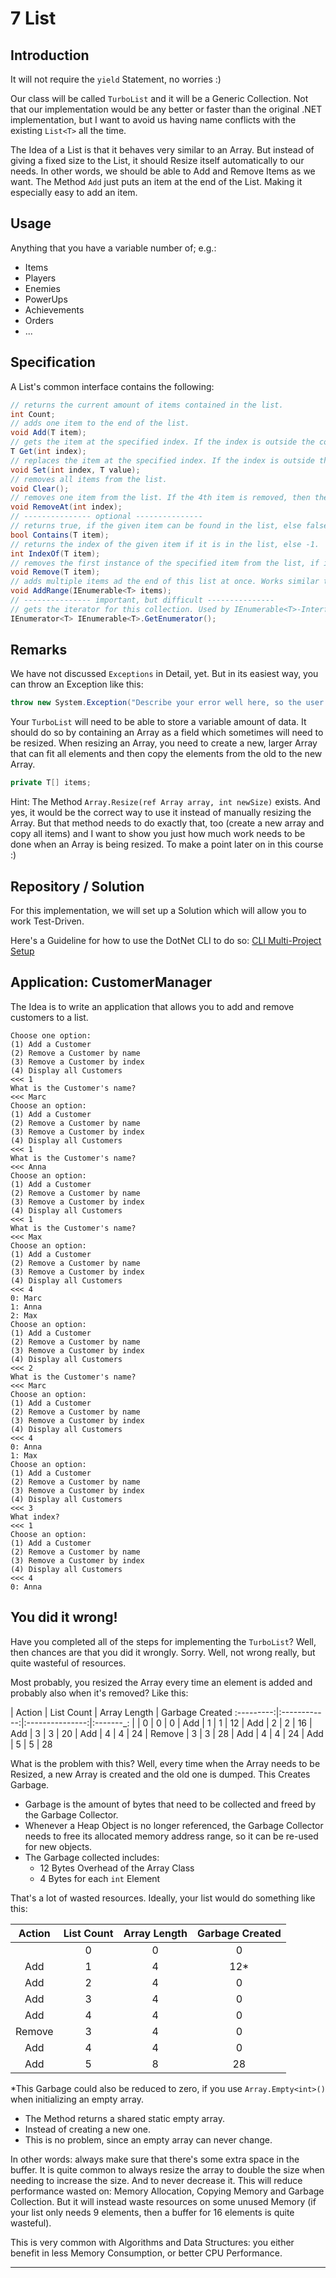 # 7 List

## Introduction

It will not require the `yield` Statement, no worries :)

Our class will be called `TurboList` and it will be a Generic Collection. Not that our implementation would be any better or faster than the original .NET implementation, but I want to avoid us having name conflicts with the existing `List<T>` all the time.

The Idea of a List is that it behaves very similar to an Array. But instead of giving a fixed size to the List, it should Resize itself automatically to our needs. In other words, we should be able to Add and Remove Items as we want. The Method `Add` just puts an item at the end of the List. Making it especially easy to add an item.

## Usage

Anything that you have a variable number of; e.g.:
- Items
- Players
- Enemies
- PowerUps
- Achievements
- Orders
- ...


## Specification

A List's common interface contains the following:

```cs
// returns the current amount of items contained in the list.
int Count;
// adds one item to the end of the list.
void Add(T item);
// gets the item at the specified index. If the index is outside the correct range, an exception is thrown.
T Get(int index);
// replaces the item at the specified index. If the index is outside the correct range, an exception is thrown.
void Set(int index, T value);
// removes all items from the list.
void Clear();
// removes one item from the list. If the 4th item is removed, then the 5th item becomes the 4th, the 6th becomes the 5th and so on.
void RemoveAt(int index);
// --------------- optional ---------------
// returns true, if the given item can be found in the list, else false.
bool Contains(T item);
// returns the index of the given item if it is in the list, else -1.
int IndexOf(T item);
// removes the first instance of the specified item from the list, if it can be found. Works similar to RemoveAt.
void Remove(T item);
// adds multiple items ad the end of this list at once. Works similar to Add.
void AddRange(IEnumerable<T> items);
// --------------- important, but difficult ---------------
// gets the iterator for this collection. Used by IEnumerable<T>-Interface to support foreach.
IEnumerator<T> IEnumerable<T>.GetEnumerator();
```

## Remarks

We have not discussed `Exceptions` in Detail, yet. But in its easiest way, you can throw an Exception like this:

```cs
throw new System.Exception("Describe your error well here, so the user understands why his application crashed.");
```

Your `TurboList` will need to be able to store a variable amount of data. It should do so by containing an Array as a field which sometimes will need to be resized. When resizing an Array, you need to create a new, larger Array that can fit all elements and then copy the elements from the old to the new Array.

```cs
private T[] items;
```

Hint: The Method `Array.Resize(ref Array array, int newSize)` exists. And yes, it would be the correct way to use it instead of manually resizing the Array. But that method needs to do exactly that, too (create a new array and copy all items) and I want to show you just how much work needs to be done when an Array is being resized. To make a point later on in this course :)

## Repository / Solution

For this implementation, we will set up a Solution which will allow you to work Test-Driven.

Here's a Guideline for how to use the DotNet CLI to do so: [CLI Multi-Project Setup](https://gist.github.com/InaSLew/a0b174f07fb657e8a3133daa3e942fb9)

## Application: CustomerManager

The Idea is to write an application that allows you to add and remove customers to a list.

```
Choose one option:
(1) Add a Customer
(2) Remove a Customer by name
(3) Remove a Customer by index
(4) Display all Customers
<<< 1
What is the Customer's name?
<<< Marc
Choose an option:
(1) Add a Customer
(2) Remove a Customer by name
(3) Remove a Customer by index
(4) Display all Customers
<<< 1
What is the Customer's name?
<<< Anna
Choose an option:
(1) Add a Customer
(2) Remove a Customer by name
(3) Remove a Customer by index
(4) Display all Customers
<<< 1
What is the Customer's name?
<<< Max
Choose an option:
(1) Add a Customer
(2) Remove a Customer by name
(3) Remove a Customer by index
(4) Display all Customers
<<< 4
0: Marc
1: Anna
2: Max
Choose an option:
(1) Add a Customer
(2) Remove a Customer by name
(3) Remove a Customer by index
(4) Display all Customers
<<< 2
What is the Customer's name?
<<< Marc
Choose an option:
(1) Add a Customer
(2) Remove a Customer by name
(3) Remove a Customer by index
(4) Display all Customers
<<< 4
0: Anna
1: Max
Choose an option:
(1) Add a Customer
(2) Remove a Customer by name
(3) Remove a Customer by index
(4) Display all Customers
<<< 3
What index?
<<< 1
Choose an option:
(1) Add a Customer
(2) Remove a Customer by name
(3) Remove a Customer by index
(4) Display all Customers
<<< 4
0: Anna
```

## You did it wrong!

Have you completed all of the steps for implementing the `TurboList`? Well, then chances are that you did it wrongly. Sorry. Well, not wrong really, but quite wasteful of resources.

Most probably, you resized the Array every time an element is added and probably also when it's removed? Like this:

| Action | List Count | Array Length | Garbage Created
:---------:|:------------:|:---------------:|:-------_:
|     |     0      |  0 | 0
| Add |     1      |  1 | 12
| Add |     2      |  2 | 16
| Add |     3      |  3 | 20
| Add |     4      |  4 | 24
| Remove |     3      |  3 | 28
| Add |     4      |  4 | 24
| Add |     5      |  5 | 28

What is the problem with this? Well, every time when the Array needs to be Resized, a new Array is created and the old one is dumped. This Creates Garbage.
- Garbage is the amount of bytes that need to be collected and freed by the Garbage Collector.
- Whenever a Heap Object is no longer referenced, the Garbage Collector needs to free its allocated memory address range, so it can be re-used for new objects.
- The Garbage collected includes:
  - 12 Bytes Overhead of the Array Class
  - 4 Bytes for each `int` Element

 That's a lot of wasted resources. Ideally, your list would do something like this:

| Action | List Count | Array Length | Garbage Created
:---------:|:------------:|:---------------:|:----------:
|     |     0      |  0 | 0
| Add |     1      |  4 | 12*
| Add |     2      |  4 | 0
| Add |     3      |  4 | 0
| Add |     4      |  4 | 0
| Remove |     3      |  4 | 0
| Add |     4      |  4 | 0
| Add |     5      |  8 | 28

*This Garbage could also be reduced to zero, if you use `Array.Empty<int>()` when initializing an empty array.
- The Method returns a shared static empty array.
- Instead of creating a new one.
- This is no problem, since an empty array can never change.

In other words: always make sure that there's some extra space in the buffer. It is quite common to always resize the array to double the size when needing to increase the size. And to never decrease it. This will reduce performance wasted on: Memory Allocation, Copying Memory and Garbage Collection. But it will instead waste resources on some unused Memory (if your list only needs 9 elements, then a buffer for 16 elements is quite wasteful).

This is very common with Algorithms and Data Structures: you either benefit in less Memory Consumption, or better CPU Performance.

---